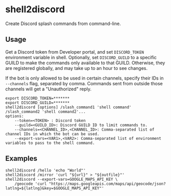 # shell2discord

Create Discord splash commands from command-line.

## Usage

Get a Discord token from Developer portal, and set `DISCORD_TOKEN` environment variable in shell.
Optionally, set `DISCORD_GUILD` to a specific GUILD to make the commands only available to that GUILD.
Otherwise, they are registered globally, and may take up to an hour to see changes.

If the bot is only allowed to be used in certain channels, specify their IDs in `--channels` flag,
separated by comma. Commands sent from outside those channels will get a "Unauthorized" reply.

```shell
export DISCORD_TOKEN=*******
export DISCORD_GUILD=*******
shell2discord [options] /slash_command1 'shell command' /slash_command2 'shell command2'...
options:
    --token=<TOKEN> : Discord token
    --guild=<GUILD_ID>: Discord GUILD ID to limit commands to.
    --channels=<CHANNEL_ID>,<CHANNEL_ID>: Comma-separated list of channel IDs in which the bot can be used.
    --export-vars=<VAR1>,<VAR2>: Comma-separated list of environment variables to pass to the shell command.
```

## Examples

```shell
shell2discord /hello 'echo "World"'
shell2discord /mirror 'curl "${url}" > "${outfile}"'
shell2discord --export-vars=GOOGLE_MAPS_API_KEY \
    /geocode 'curl "https://maps.googleapis.com/maps/api/geocode/json?latlng=${latlng}&key=$GOOGLE_MAPS_API_KEY"'
```
